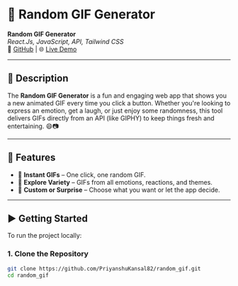 # 🎉 Random GIF Generator

**Random GIF Generator**  
*React.Js, JavaScript, API, Tailwind CSS*  
🔗 [GitHub](https://github.com/PriyanshuKansal82/random_gif) | 🌐 [Live Demo](https://priyanshukansal82.github.io/random_gif/)  

---

## 📝 Description

The **Random GIF Generator** is a fun and engaging web app that shows you a new animated GIF every time you click a button. Whether you're looking to express an emotion, get a laugh, or just enjoy some randomness, this tool delivers GIFs directly from an API (like GIPHY) to keep things fresh and entertaining. 😄📷

---

## 🚀 Features

- 🎥 **Instant GIFs** – One click, one random GIF.
- 🌈 **Explore Variety** – GIFs from all emotions, reactions, and themes.
- 🎨 **Custom or Surprise** – Choose what you want or let the app decide.

---

## ▶️ Getting Started

To run the project locally:

### 1. Clone the Repository
```bash
git clone https://github.com/PriyanshuKansal82/random_gif.git
cd random_gif
